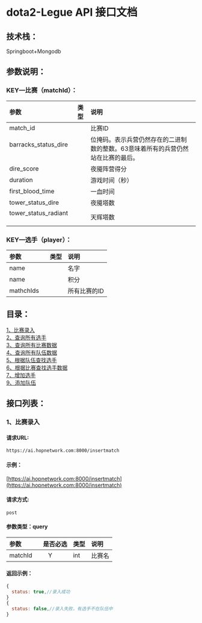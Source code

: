 

# dota2-Legue API 接口文档
## 技术栈：
Springboot+Mongodb
## 参数说明：
### KEY—比赛（matchId）：

|参数|类型|说明|
|:-----|:-------:|:-----|
|match_id     |      |比赛ID|
|barracks_status_dire      |     |位掩码。表示兵营仍然存在的二进制数的整数。63意味着所有的兵营仍然站在比赛的最后。|
dire_score    |      |夜魇阵营得分|
duration     |      |游戏时间（秒）|
first_blood_time    |      |一血时间|
 tower_status_dire    |      |夜魇塔数|
 tower_status_radiant    |      |天辉塔数|

### KEY—选手（player）：
|参数|类型|说明|
|:-----|:-------:|:-----|
|name     |      |名字|
|name     |      |积分|
|mathchIds     |      |所有比赛的ID|
## 目录：

[1、比赛录入](#1比赛录入)<br/>
[2、查询所有选手](#2查询所有选手)<br/>
[3、查询所有比赛数据](#3查询所有比赛数据)<br/>
[4、查询所有队伍数据](#4查询所有队伍数据)<br/>
[5、根据队伍查找选手](#5根据队伍查找选手)<br/>
[6、根据比赛查找选手数据](#6根据比赛查找选手数据)<br/>
[7、增加选手](#7增加选手)<br/>
[9、添加队伍](#9添加队伍)<br/>
## 接口列表：

### 1、比赛录入

#### 请求URL:  
```
https://ai.hopnetwork.com:8000/insertmatch
```

#### 示例：
 [https://ai.hopnetwork.com:8000/insertmatch](https://ai.hopnetwork.com:8000/insertmatch)

#### 请求方式: 
```
post
```

#### 参数类型：query

|参数|是否必选|类型|说明|
|:-----|:-------:|:-----|:-----|
| matchId     |Y       |int  |比赛名|


#### 返回示例：

```javascript
{
  status: true,//录入成功
}
{
  status: false,//录入失败，有选手不在队伍中
}
```

